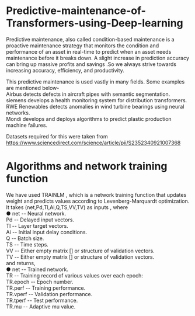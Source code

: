 # Predictive-maintenance-of-Transformers-using-Deep-learning

Predictive maintenance, also called condition-based maintenance is a proactive maintenance strategy that monitors the condition and performance of an asset in real-time to predict when an asset needs maintenance before it breaks down. A slight increase in prediction accuracy can bring up massive profits and savings .So we always strive towards increasing accuracy, efficiency, and productivity.

This predictive maintenance is used vastly in many fields. Some examples are mentioned below- \
Airbus detects defects in aircraft pipes with semantic segmentation.\
siemens develops a health monitoring system for distribution transformers.\
RWE Renewables detects anomalies in wind turbine bearings using neural networks.\
Mondi develops and deploys algorithms to predict plastic production machine failures.

Datasets required for this were taken from https://www.sciencedirect.com/science/article/pii/S2352340921007368

# Algorithms and network training function

We have used TRAINLM , which is a network training function that updates weight and predicts values according to
Levenberg-Marquardt optimization. It takes (net,Pd,Tl,Ai,Q,TS,VV,TV) as inputs , where\
● net -- Neural network.\
  Pd -- Delayed input vectors.\
  Tl -- Layer target vectors.\
  Ai -- Initial input delay conditions.\
  Q -- Batch size.\
  TS -- Time steps.\
  VV -- Either empty matrix [] or structure of validation vectors.\
  TV -- Either empty matrix [] or structure of validation vectors.\
and returns,\
● net -- Trained network.\
  TR -- Training record of various values over each epoch:\
  TR.epoch -- Epoch number.\
  TR.perf -- Training performance.\
  TR.vperf -- Validation performance.\
  TR.tperf -- Test performance.\
  TR.mu -- Adaptive mu value.
